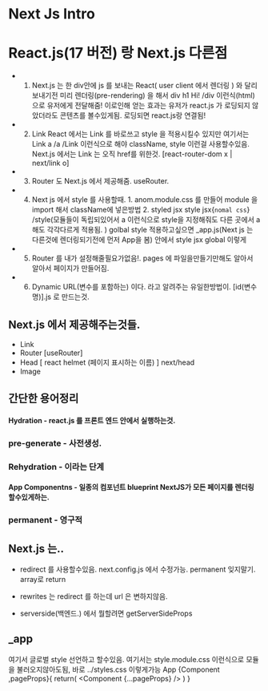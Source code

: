 # Next Js Intro

# React.js(17 버전) 랑 Next.js 다른점

- 1. Next.js 는 한 div안에 js 를 보내는 React( user client 에서 렌더링 ) 와 달리 보내기전 미리 렌더링(pre-rendering) 을 해서 div h1 Hi! /div 이런식(html)으로 유저에게 전달해줌! 이로인해 얻는 효과는 유저가 react.js 가 로딩되지 않았더라도 콘텐츠를 볼수있게됨. 로딩되면 react.js랑 연결됨!

- 2. Link React 에서는 Link 를 바로쓰고 style 을 적용시킬수 있지만 여기서는 Link a /a /Link 이런식으로 해야 className, style 이런걸 사용할수있음. Next.js 에서는 Link 는 오직 href를 위한것. [react-router-dom x | next/link o]

- 3. Router 도 Next.js 에서 제공해줌. useRouter.

- 4. Next js 에서 style 를 사용할때. 1. anom.module.css 를 만들어 module 을 import 해서 className에 넣은방법 2. styled jsx style jsx{`nomal css`} /style(모듈들이 독립되있어서 a 이런식으로 style을 지정해줘도 다른 곳에서 a 해도 각각다르게 적용됨. )
     golbal style 적용하고싶으면 \_app.js(Next js 는 다른것에 렌더링되기전에 먼저 App을 봄) 안에서 style jsx global 이렇게

- 5. Router 를 내가 설정해줄필요가없음!. pages 에 파일을만들기만해도 알아서 알아서 페이지가 만들어짐.

- 6. Dynamic URL(변수를 포함하는) 이다. 라고 알려주는 유일한방법이. [id(변수명)].js 로 만드는것.

## Next.js 에서 제공해주는것들.

- Link
- Router [useRouter]
- Head [ react helmet (페이지 표시하는 이름) ] next/head
- Image

## 간단한 용어정리

#### Hydration - react.js 를 프론트 엔드 안에서 실행하는것.

### pre-generate - 사전생성.

### Rehydration - 이라는 단계

#### App Componentns - 일종의 컴포넌트 blueprint NextJS가 모든 페이지를 렌더링할수있게하는.

### permanent - 영구적

## Next.js 는..

- redirect 를 사용할수있음. next.config.js 에서 수정가능. permanent 잊지말기. array로 return

- rewrites 는 redirect 를 하는데 url 은 변하지않음.

- serverside(백엔드.) 에서 뭘할려면 getServerSideProps

## \_app

여기서 글로벌 style 선언하고 할수있음.
여기서는 style.module.css 이런식으로 모듈을 불러오지않아도됨, 바로 ../styles.css 이렇게가능
App {Component ,pageProps}{
return( <Component {...pageProps} /> )
}
